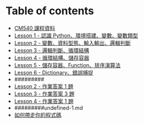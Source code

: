 # Table of contents

* [CM540 課程資料](README.md)
* [Lesson 1 - 認識 Python、環境搭建、變數、變數類型](Lesson_1.md)
* [Lesson 2 - 變數、資料型態、輸入輸出、邏輯判斷](Lesson_2.md)
* [Lesson 3 - 邏輯判斷、循環結構](Lesson_3.md)
* [Lesson 4 - 循環結構、儲存容器](Lesson_4.md)
* [Lesson 5 - 儲存容器、Function、排序演算法](Lesson_5.md)
* [Lesson 6 - Dictionary、錯誤捕捉](Lesson\_6.md)
* #########
* [Lesson 2 - 作業答案 1 題](Lesson_2_Homework.md)
* [Lesson 3 - 作業答案 3 題](Lesson_3_Homework.md)
* [Lesson 4 - 作業答案 1 題](Lesson_4_Homework.md)
* #########undefined-1.md
* [如何帶走你的程式碼](HowToBringCode.md)
